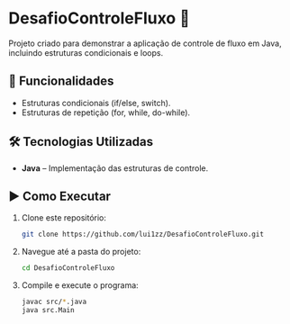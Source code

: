 # DesafioControleFluxo 🔄

Projeto criado para demonstrar a aplicação de controle de fluxo em Java, incluindo estruturas condicionais e loops.

## 🚀 Funcionalidades

- Estruturas condicionais (if/else, switch).
- Estruturas de repetição (for, while, do-while).

## 🛠 Tecnologias Utilizadas

- **Java** – Implementação das estruturas de controle.

## ▶️ Como Executar

1. Clone este repositório:
   ```sh
   git clone https://github.com/lui1zz/DesafioControleFluxo.git
   ```
2. Navegue até a pasta do projeto:
   ```sh
   cd DesafioControleFluxo
   ```
3. Compile e execute o programa:
   ```sh
   javac src/*.java
   java src.Main
   
